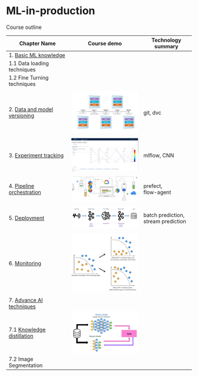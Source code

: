 # ML-in-production

Course outline

| Chapter Name                                                 | Course demo                                                  | Technology summary                        |
| ------------------------------------------------------------ | ------------------------------------------------------------ | ----------------------------------------- |
| 1. [Basic ML knowledge](https://github.com/tharhtetsan/ML-in-production/tree/main/1_basic) |                                                              |                                           |
| 1.1 Data loading techniques                                  |                                                              |                                           |
| 1.2 Fine Turning techniques                                  |                                                              |                                           |
|                                                              |                                                              |                                           |
| 2. [Data and model versioning](https://github.com/tharhtetsan/ML-in-production/tree/main/2_data_and_model_versioning) | <img src="2_data_and_model_versioning\images\data-versions.png" style="zoom: 25%;" /> | git, dvc                                  |
|                                                              |                                                              |                                           |
| 3. [Experiment tracking](https://github.com/tharhtetsan/ML-in-production/tree/main/3_experiment-tracking) | <img src="3_experiment-tracking\images\mlflow_acc_track.PNG" style="zoom: 25%;" /> | mlflow, CNN                               |
|                                                              |                                                              |                                           |
| 4. [Pipeline orchestration](https://github.com/tharhtetsan/ML-in-production/tree/main/4_pipeline%20orchestration) | <img src="4_pipeline orchestration\images\pipeline_orchisration.png" style="zoom: 25%;" /> | prefect,<br />flow-agent                  |
|                                                              |                                                              |                                           |
| 5. [Deployment](https://github.com/tharhtetsan/ML-in-production/tree/main/5_deployment) | <img src="5_deployment\images\kafka-stream-prediction.png" style="zoom: 25%;" /> | batch prediction, <br />stream prediction |
|                                                              |                                                              |                                           |
| 6. [Monitoring](https://github.com/tharhtetsan/ML-in-production/tree/main/6_monitoring) | <img src="6_monitoring\images\data_drift.png" style="zoom: 25%;" /> |                                           |
|                                                              |                                                              |                                           |
| 7. [ Advance AI  techniques](https://github.com/tharhtetsan/ML-in-production/tree/main/7_advance_AI_techniques) |                                                              |                                           |
| 7.1 [Knowledge distillation](https://github.com/tharhtetsan/ML-in-production/tree/main/7_advance_AI_techniques/1_knowledge_distillation_projs) | <img src="7_advance_AI_techniques\1_knowledge_distillation_projs\images\knowledge_distillation_sample.png" style="zoom: 25%;" /> |                                           |
| 7.2 Image Segmentation                                       |                                                              |                                           |

